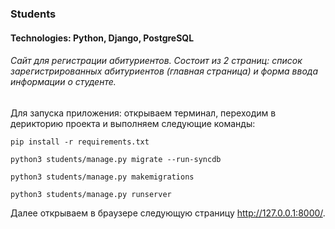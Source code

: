 ### Students
#### Technologies: Python, Django, PostgreSQL
###### Сайт для регистрации абитуриентов. Cостоит из 2 страниц: список зарегистрированных абитуриентов (главная страница) и форма ввода информации о студенте.
Для запуска приложения: открываем терминал, переходим в дерикторию проекта и выполняем следующие команды:

`pip install -r requirements.txt`

`python3 students/manage.py migrate --run-syncdb`

`python3 students/manage.py makemigrations`

`python3 students/manage.py runserver`

Далее открываем в браузере следующую страницу http://127.0.0.1:8000/.